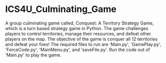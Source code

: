 # ICS4U_Culminating_Game
A group culminating game called, Conquest: A Territory Strategy Game, which is a turn based strategy game in Python. The game challenges players to control territories, manage their resources, and defeat other players on the map. The objective of the game is conquer all 12 territories and defeat your foes! The required files to run are 'Main.py', 'GamePlay.py', 'ForceCode.py', 'MainMenu.py', and 'saveFile.py'. Run the code out of 'Main.py' to play the game.
